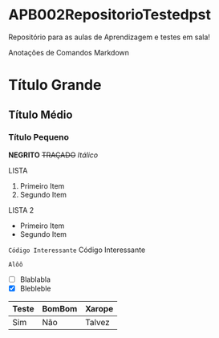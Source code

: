 # APB002RepositorioTestedpst
Repositório para as aulas de Aprendizagem e testes em sala!

Anotações de Comandos Markdown

# Título Grande
## Título Médio
### Título Pequeno
**NEGRITO**
~~TRAÇADO~~
_Itálico_

LISTA
1. Primeiro Item
2. Segundo Item

LISTA 2
* Primeiro Item
* Segundo Item


`Código Interessante`
Código Interessante
```
Alôô
```

- [ ] Blablabla
- [x] Blebleble

Teste|BomBom|Xarope
---|---|---
Sim|Não|Talvez
